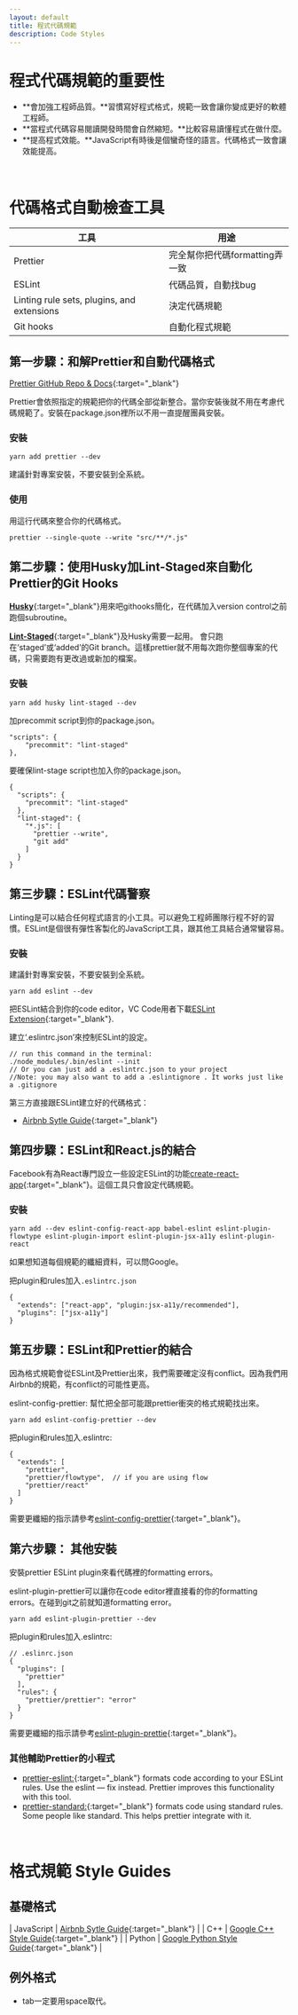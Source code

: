 ```yaml
---
layout: default
title: 程式代碼規範
description: Code Styles
---
```


<a name="zh-tw"></a>

# 程式代碼規範的重要性

* **會加強工程師品質。**習慣寫好程式格式，規範一致會讓你變成更好的軟體工程師。
* **當程式代碼容易閱讀開發時間會自然縮短。**比較容易讀懂程式在做什麼。
* **提高程式效能。**JavaScript有時後是個蠻奇怪的語言。代碼格式一致會讓效能提高。

<br>

# 代碼格式自動檢查工具

| 工具 | 用途 |
| --- | --- |
| Prettier | 完全幫你把代碼formatting弄一致 |
| ESLint | 代碼品質，自動找bug |
| Linting rule sets, plugins, and extensions | 決定代碼規範 |
| Git hooks | 自動化程式規範 |

## 第一步驟：和解Prettier和自動代碼格式

[Prettier GitHub Repo & Docs](https://github.com/prettier/prettier){:target="_blank"}

Prettier會依照指定的規範把你的代碼全部從新整合。當你安裝後就不用在考慮代碼規範了。安裝在package.json裡所以不用一直提醒團員安裝。

### 安裝
```
yarn add prettier --dev
```
建議針對專案安裝，不要安裝到全系統。

### 使用

用這行代碼來整合你的代碼格式。
```
prettier --single-quote --write "src/**/*.js"
```

## 第二步驟：使用Husky加Lint-Staged來自動化Prettier的Git Hooks

[**Husky**](https://github.com/typicode/husky){:target="_blank"}用來吧githooks簡化，在代碼加入version control之前跑個subroutine。

[**Lint-Staged**](https://github.com/okonet/lint-staged){:target="_blank"}及Husky需要一起用。 會只跑在‘staged’或‘added’的Git branch。這樣prettier就不用每次跑你整個專案的代碼，只需要跑有更改過或新加的檔案。

### 安裝
```
yarn add husky lint-staged --dev
```

加precommit script到你的package.json。
```
"scripts": {
    "precommit": "lint-staged"
},
```
要確保lint-stage script也加入你的package.json。
```
{
  "scripts": {
    "precommit": "lint-staged"
  },
  "lint-staged": {
    "*.js": [
      "prettier --write",
      "git add"
    ]
  }
}
```

## 第三步驟：ESLint代碼警察

Linting是可以結合任何程式語言的小工具。可以避免工程師團隊行程不好的習慣。ESLint是個很有彈性客製化的JavaScript工具，跟其他工具結合通常蠻容易。

### 安裝

建議針對專案安裝，不要安裝到全系統。
```
yarn add eslint --dev
```

把ESLint結合到你的code editor，VC Code用者下載[ESLint Extension](https://marketplace.visualstudio.com/items?itemName=dbaeumer.vscode-eslint){:target="_blank"}.

建立‘.eslintrc.json’來控制ESLint的設定。
```
// run this command in the terminal:
./node_modules/.bin/eslint --init
// Or you can just add a .eslintrc.json to your project
//Note: you may also want to add a .eslintignore . It works just like a .gitignore
```

第三方直接跟ESLint建立好的代碼格式：
* [Airbnb Sytle Guide](https://github.com/airbnb/javascript){:target="_blank"}


## 第四步驟：ESLint和React.js的結合

Facebook有為React專門設立一些設定ESLint的功能[create-react-app](https://github.com/facebook/create-react-app/tree/master/packages/eslint-config-react-app){:target="_blank"}。這個工具只會設定代碼規範。

### 安裝
```
yarn add --dev eslint-config-react-app babel-eslint eslint-plugin-flowtype eslint-plugin-import eslint-plugin-jsx-a11y eslint-plugin-react
```
如果想知道每個規範的纖細資料，可以問Google。

把plugin和rules加入`.eslintrc.json`
```
{
  "extends": ["react-app", "plugin:jsx-a11y/recommended"],
  "plugins": ["jsx-a11y"]
}
```

## 第五步驟：ESLint和Prettier的結合

因為格式規範會從ESLint及Prettier出來，我們需要確定沒有conflict。因為我們用Airbnb的規範，有conflict的可能性更高。

eslint-config-prettier: 幫忙把全部可能跟prettier衝突的格式規範找出來。
```
yarn add eslint-config-prettier --dev
```

把plugin和rules加入.eslintrc:
```
{
  "extends": [
    "prettier",
    "prettier/flowtype",  // if you are using flow
    "prettier/react"
  ]
}
```

需要更纖細的指示請參考[eslint-config-prettier](https://github.com/prettier/eslint-config-prettier){:target="_blank"}。

## 第六步驟： 其他安裝

安裝prettier ESLint plugin來看代碼裡的formatting errors。

eslint-plugin-prettier可以讓你在code editor裡直接看的你的formatting errors。在碰到git之前就知道formatting error。
```
yarn add eslint-plugin-prettier --dev
```
把plugin和rules加入.eslintrc:
```
// .eslinrc.json
{
  "plugins": [
    "prettier"
  ],
  "rules": {
    "prettier/prettier": "error"
  }
}
```
需要更纖細的指示請參考[eslint-plugin-prettie](https://github.com/prettier/eslint-plugin-prettier){:target="_blank"}。

### 其他輔助Prettier的小程式

* [prettier-eslint:](https://github.com/prettier/prettier-eslint){:target="_blank"} formats code according to your ESLint rules. Use the eslint — fix instead. Prettier improves this functionality with this tool.
* [prettier-standard:](https://github.com/sheerun/prettier-standard){:target="_blank"} formats code using standard rules. Some people like standard. This helps prettier integrate with it.

<br>

# 格式規範 Style Guides

## 基礎格式

| JavaScript | [Airbnb Sytle Guide](https://github.com/airbnb/javascript){:target="_blank"} |
| C++ | [Google C++ Style Guide](https://google.github.io/styleguide/cppguide.html){:target="_blank"} |
| Python | [Google Python Style Guide](http://google.github.io/styleguide/pyguide.html){:target="_blank"} |


## 例外格式

* tab一定要用space取代。
